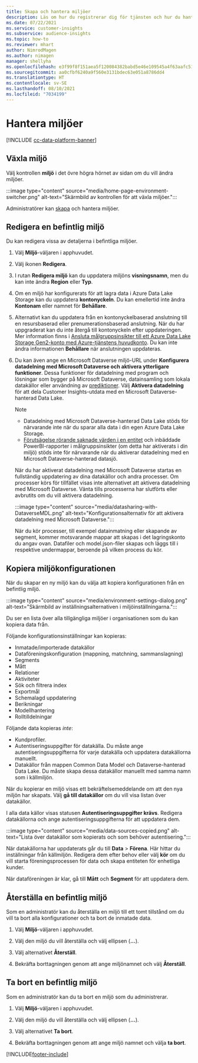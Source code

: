 ```yaml
---
title: Skapa och hantera miljöer
description: Läs om hur du registrerar dig för tjänsten och hur du hanterar miljöer.
ms.date: 07/22/2021
ms.service: customer-insights
ms.subservice: audience-insights
ms.topic: how-to
ms.reviewer: mhart
author: NimrodMagen
ms.author: nimagen
manager: shellyha
ms.openlocfilehash: e3f99f8f151aea5f120084382babd5e46e109545a4f63aafc51c3ecb1400cc33
ms.sourcegitcommit: aa0cfbf6240a9f560e3131bdec63e051a8786dd4
ms.translationtype: HT
ms.contentlocale: sv-SE
ms.lasthandoff: 08/10/2021
ms.locfileid: "7034199"
---
```

# <a name="manage-environments"></a>Hantera miljöer

[!INCLUDE [cc-data-platform-banner](../includes/cc-data-platform-banner.md)]

## <a name="switch-environments"></a>Växla miljö

Välj kontrollen **miljö** i det övre högra hörnet av sidan om du vill ändra miljöer.

:::image type="content" source="media/home-page-environment-switcher.png" alt-text="Skärmbild av kontrollen för att växla miljöer.":::

Administratörer kan [skapa](get-started-paid.md) och hantera miljöer.

## <a name="edit-an-existing-environment"></a>Redigera en befintlig miljö

Du kan redigera vissa av detaljerna i befintliga miljöer.

1.  Välj **Miljö**-väljaren i apphuvudet.

2.  Välj ikonen **Redigera**.

3. I rutan **Redigera miljö** kan du uppdatera miljöns **visningsnamn**, men du kan inte ändra **Region** eller **Typ**.

4. Om en miljö har konfigurerats för att lagra data i Azure Data Lake Storage kan du uppdatera **kontonyckeln**. Du kan emellertid inte ändra **Kontonam** eller namnet för **Behållare**.

5. Alternativt kan du uppdatera från en kontonyckelbaserad anslutning till en resursbaserad eller prenumerationsbaserad anslutning. När du har uppgraderat kan du inte återgå till kontonyckeln efter uppdateringen. Mer information finns i [Ansluta målgruppsinsikter till ett Azure Data Lake Storage Gen2-konto med Azure-tjänstens huvudkonto](connect-service-principal.md). Du kan inte ändra informationen **Behållare** när anslutningen uppdateras.

6. Du kan även ange en Microsoft Dataverse miljö-URL under **Konfigurera datadelning med Microsoft Dataverse och aktivera ytterligare funktioner**. Dessa funktioner för datadelning med program och lösningar som bygger på Microsoft Dataverse, datainsamling som lokala datakällor eller användning av [prediktioner](predictions.md). Välj **Aktivera datadelning** för att dela Customer Insights-utdata med en Microsoft Dataverse-hanterad Data Lake.

   > [!NOTE]
   > - Datadelning med Microsoft Dataverse-hanterad Data Lake stöds för närvarande inte när du sparar alla data i din egen Azure Data Lake Storage.
   > - [Förutsägelse rörande saknade värden i en entitet](predictions.md) och inbäddade PowerBI-rapporter i målgruppsinsikter (om detta har aktiverats i din miljö) stöds inte för närvarande när du aktiverar datadelning med en Microsoft Dataverse-hanterad datasjö.

   När du har aktiverat datadelning med Microsoft Dataverse startas en fullständig uppdatering av dina datakällor och andra processer. Om processer körs för tillfället visas inte alternativet att aktivera datadelning med Microsoft Dataverse. Vänta tills processerna har slutförts eller avbrutits om du vill aktivera datadelning. 
   
   :::image type="content" source="media/datasharing-with-DataverseMDL.png" alt-text="Konfigurationsalternativ för att aktivera datadelning med Microsoft Dataverse.":::
   
   När du kör processer, till exempel datainmatning eller skapande av segment, kommer motsvarande mappar att skapas i det lagringskonto du angav ovan. Datafiler och model.json-filer skapas och läggs till i respektive undermappar, beroende på vilken process du kör.

## <a name="copy-the-environment-configuration"></a>Kopiera miljökonfigurationen

När du skapar en ny miljö kan du välja att kopiera konfigurationen från en befintlig miljö. 

:::image type="content" source="media/environment-settings-dialog.png" alt-text="Skärmbild av inställningsalternativen i miljöinställningarna.":::

Du ser en lista över alla tillgängliga miljöer i organisationen som du kan kopiera data från.

Följande konfigurationsinställningar kan kopieras:

- Inmatade/importerade datakällor
- Dataföreningskonfiguration (mappning, matchning, sammanslagning)
- Segments
- Mått
- Relationer
- Aktiviteter
- Sök och filtrera index
- Exportmål
- Schemalagd uppdatering
- Berikningar
- Modellhantering
- Rolltilldelningar

Följande data kopieras *inte*:

- Kundprofiler.
- Autentiseringsuppgifter för datakälla. Du måste ange autentiseringsuppgifterna för varje datakälla och uppdatera datakällorna manuellt.
- Datakällor från mappen Common Data Model och Dataverse-hanterad Data Lake. Du måste skapa dessa datakällor manuellt med samma namn som i källmiljön.

När du kopierar en miljö visas ett bekräftelsemeddelande om att den nya miljön har skapats. Välj **gå till datakällor** om du vill visa listan över datakällor.

I alla data källor visas statusen **Autentiseringsuppgifter krävs**. Redigera datakällorna och ange autentiseringsuppgifterna för att uppdatera dem.

:::image type="content" source="media/data-sources-copied.png" alt-text="Lista över datakällor som kopierats och som behöver autentisering.":::

När datakällorna har uppdaterats går du till **Data** > **Förena**. Här hittar du inställningar från källmiljön. Redigera dem efter behov eller välj **kör** om du vill starta föreningsprocessen för data och skapa entiteten för enhetliga kunder.

När dataföreningen är klar, gå till **Mått** och **Segment** för att uppdatera dem.

## <a name="reset-an-existing-environment"></a>Återställa en befintlig miljö

Som en administratör kan du återställa en miljö till ett tomt tillstånd om du vill ta bort alla konfigurationer och ta bort de inmatade data.

1.  Välj **Miljö**-väljaren i apphuvudet. 

2.  Välj den miljö du vill återställa och välj ellipsen (**...**). 

3. Välj alternativet **Återställ**. 

4.  Bekräfta borttagningen genom att ange miljönamnet och välj **Återställ**.

## <a name="delete-an-existing-environment"></a>Ta bort en befintlig miljö

Som en administratör kan du ta bort en miljö som du administrerar.

1.  Välj **Miljö**-väljaren i apphuvudet.

2.  Välj den miljö du vill återställa och välj ellipsen (**...**). 

3. Välj alternativet **Ta bort**. 

4.  Bekräfta borttagningen genom att ange miljö namnet och välja **ta bort**.


[!INCLUDE[footer-include](../includes/footer-banner.md)]
